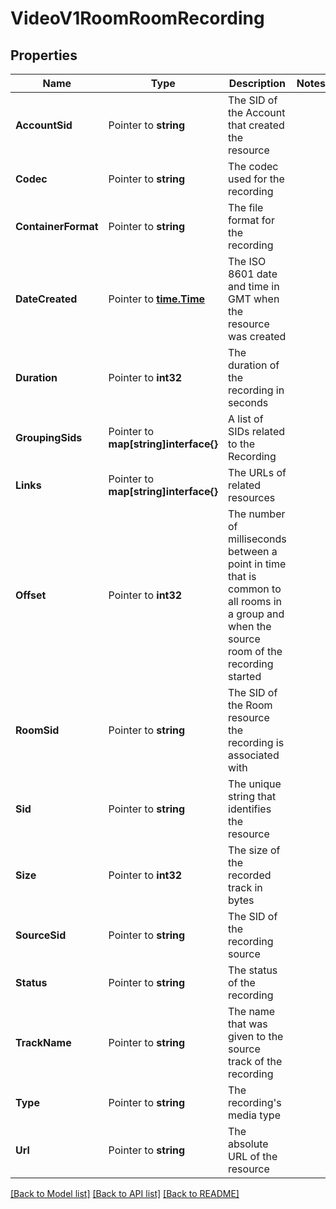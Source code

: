 # VideoV1RoomRoomRecording

## Properties

Name | Type | Description | Notes
------------ | ------------- | ------------- | -------------
**AccountSid** | Pointer to **string** | The SID of the Account that created the resource |
**Codec** | Pointer to **string** | The codec used for the recording |
**ContainerFormat** | Pointer to **string** | The file format for the recording |
**DateCreated** | Pointer to [**time.Time**](time.Time.md) | The ISO 8601 date and time in GMT when the resource was created |
**Duration** | Pointer to **int32** | The duration of the recording in seconds |
**GroupingSids** | Pointer to **map[string]interface{}** | A list of SIDs related to the Recording |
**Links** | Pointer to **map[string]interface{}** | The URLs of related resources |
**Offset** | Pointer to **int32** | The number of milliseconds between a point in time that is common to all rooms in a group and when the source room of the recording started |
**RoomSid** | Pointer to **string** | The SID of the Room resource the recording is associated with |
**Sid** | Pointer to **string** | The unique string that identifies the resource |
**Size** | Pointer to **int32** | The size of the recorded track in bytes |
**SourceSid** | Pointer to **string** | The SID of the recording source |
**Status** | Pointer to **string** | The status of the recording |
**TrackName** | Pointer to **string** | The name that was given to the source track of the recording |
**Type** | Pointer to **string** | The recording's media type |
**Url** | Pointer to **string** | The absolute URL of the resource |

[[Back to Model list]](../README.md#documentation-for-models) [[Back to API list]](../README.md#documentation-for-api-endpoints) [[Back to README]](../README.md)


